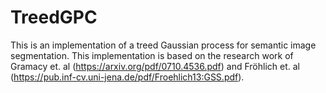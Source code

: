 # TreedGPC

This is an implementation of a treed Gaussian process for semantic image segmentation. This implementation is based on the research work of Gramacy et. al (https://arxiv.org/pdf/0710.4536.pdf) and Fröhlich et. al (https://pub.inf-cv.uni-jena.de/pdf/Froehlich13:GSS.pdf). 
